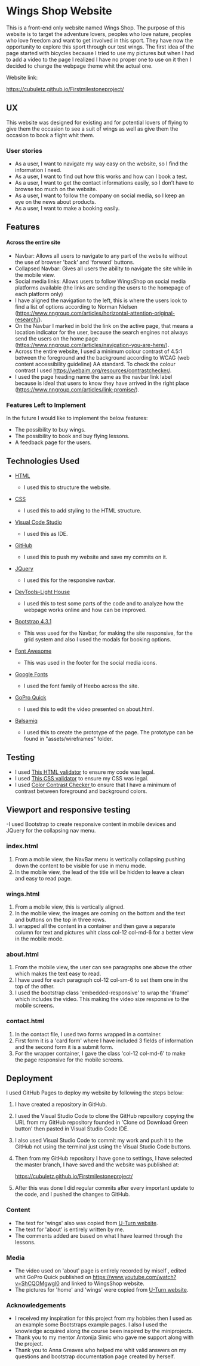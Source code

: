 # Wings Shop Website

This is a front-end only website named Wings Shop. The purpose of this website is to target the adventure lovers, peoples who love nature, peoples who love freedom and want to get involved in this sport.
They have now the opportunity to explore this sport through our test wings. 
The first idea of the page started with bicycles because I tried to use my pictures but when I had to add a video to the page I realized I have no proper one to use on it then I decided to change the webpage theme whit the actual one.

Website link:

https://cubuletz.github.io/Firstmilestoneproject/
 
## UX
 
This website was designed for existing and for potential lovers of flying to give them the occasion to see a suit of wings as well as give them the occasion to book a flight whit them.

### User stories

- As a user, I want to navigate my way easy on the website, so I find the information I need.
- As a user, I want to find out how this works and how can I book a test.
- As a user, I want to get the contact informations easily, so I don’t have to browse too much on the website.
- As a user, I want to follow the company on social media, so I keep an eye on the news about products.
- As a user, I want to make a booking easily.

## Features

#### Across the entire site

- Navbar: Allows all users to navigate to any part of the website without the use of browser 'back' and 'forward' buttons.
- Collapsed Navbar: Gives all users the ability to navigate the site while in the mobile view.
- Social media links: Allows users to follow WingsShop on social media platforms available (the links are sending the users to the homepage of each platform only)
- I have aligned the navigation to the left, this is where the users look to find a list of options according to Norman Nielsen (https://www.nngroup.com/articles/horizontal-attention-original-research/).
- On the Navbar I marked in bold the link on the active page, that means a location indicator for the user, because the search engines not always send the users on the home page (https://www.nngroup.com/articles/navigation-you-are-here/).
- Across the entire website, I used a minimum colour contrast of 4.5:1 between the foreground and the background according to WCAG (web content accessibility guideline) AA standard. To check the colour contrast I used https://webaim.org/resources/contrastchecker/.
- I used the page heading name the same as the navbar link label because is ideal that users to know they have arrived in the right place (https://www.nngroup.com/articles/link-promise/).

### Features Left to Implement

In the future I would like to implement the below features:
- The possibility to buy wings.
- The possibility to book and buy flying lessons.
- A feedback page for the users.


## Technologies Used

- [HTML](https://www.w3.org/TR/html52/)
     - I used this to structure the website.

- [CSS](https://www.w3.org/Style/CSS/specs.en.html)
     - I used this to add styling to the HTML structure.

- [Visual Code Studio](https://code.visualstudio.com/) 
     - I used this as IDE.

- [GitHub](https://github.com/)
     - I used this to push my website and save my commits on it. 

- [JQuery](https://jquery.com/)
     - I used this for the responsive navbar.

- [DevTools-Light House](https://developers.google.com/web/tools/lighthouse/v3/scoring)
     - I used this to test some parts of the code and to analyze how the webpage works online and how can be improved.

- [Bootstrap 4.3.1](https://stackpath.bootstrapcdn.com/bootstrap/4.3.1/css/bootstrap.min.css)  
     - This was used for the Navbar, for making the site responsive, for the grid system and also I used the modals for booking options.

- [Font Awesome](https://use.fontawesome.com/releases/v5.8.2/css/all.css) 
     - This was used in the footer for the social media icons.

- [Google Fonts](https://fonts.googleapis.com/css?family=Heebo&display=swap) 
     - I used the font family of Heebo across the site.
    
- [GoPro Quick](https://shop.gopro.com/EMEA/softwareandapp/quik-%7C-desktop/Quik-Desktop.html) 
     - I used this to edit the video presented on about.html.

- [Balsamiq](https://balsamiq.com/index.html) 
     - I used this to create the prototype of the page. The prototype can be found in "assets/wireframes" folder.

## Testing

- I used [This HTML validator](https://validator.w3.org/) to ensure my code was legal.
- I used [This CSS validator](https://jigsaw.w3.org/css-validator/) to ensure my CSS was legal.
- I used [Color Contrast Checker ](https://webaim.org/resources/contrastchecker/) to ensure that I have a minimum of contrast between
foreground and background colors.


## Viewport and responsive testing

-I used Bootstrap to create responsive content in mobile devices and JQuery for the collapsing nav menu.

### index.html

1. From a mobile view, the NavBar menu is vertically collapsing pushing down the content to be visible for use in menu mode.  
2. In the mobile view, the lead of the title will be hidden to leave a clean and easy to read page.


### wings.html

1. From a mobile view, this is vertically aligned.
2. In the mobile view, the images are coming on the bottom and the text and buttons on the top in three rows.
3. I wrapped all the content in a container and then gave a separate column for text and pictures whit class col-12 col-md-6 for a better view in the mobile mode.


### about.html

1. From the mobile view, the user can see paragraphs one above the other which makes the text easy to read.
2. I have used for each paragraph col-12 col-sm-6 to set them one in the top of the other.
3. I used the bootstrap class 'embedded-responsive' to wrap the 'iframe' which includes the video. This making the video size responsive to the mobile screens.

### contact.html

1. In the contact file, I used two forms wrapped in a container.
2. First form it is a 'card form' where I have included 3 fields of information and the second form it is a
submit form.
3. For the wrapper container, I gave the class 'col-12 col-md-6' to make the page responsive for the mobile screens.



## Deployment

I used GitHub Pages to deploy my website by following the steps below:

1. I have created a repository in GitHub.

2. I used the Visual Studio Code to clone the GitHub repository copying the URL from my GitHub repository founded in 'Clone od Download Green button' then pasted in Visual Studio Code IDE.
  
3. I also used Visual Studio Code to commit my work and push it to the GitHub not using the terminal just using the Visual Studio Code buttons.

4. Then from my GitHub repository I have gone to settings, I have selected the master branch, I have saved and the website was published at:

    https://cubuletz.github.io/Firstmilestoneproject/

5. After this was done I did regular commits after every important update to the code, and I pushed the changes to GitHub.


### Content

- The text for 'wings' also was copied from [U-Turn website](http://www.u-turn.de/web/).
- The text for 'about' is entirely written by me.
- The comments added are based on what I have learned through the lessons.

  
### Media
- The video used on 'about' page is entirely recorded by miself , edited whit GoPro Quick published on https://www.youtube.com/watch?v=ShCQOMgwgl0 and linked to WingsShop website.
- The pictures for 'home' and 'wings' were copied from [U-Turn website](http://www.u-turn.de/web/).

### Acknowledgements

- I received my inspiration for this project from my hobbies then I used as an example some Bootstraps example pages. I also I used the knowledge acquired along the course been inspired by the miniprojects.
- Thank you to my mentor Antonija Simic who gave me support along with the project.
- Thank you to Anna Greaves who helped me whit valid answers on my questions and bootstrap documentation page created by herself.
